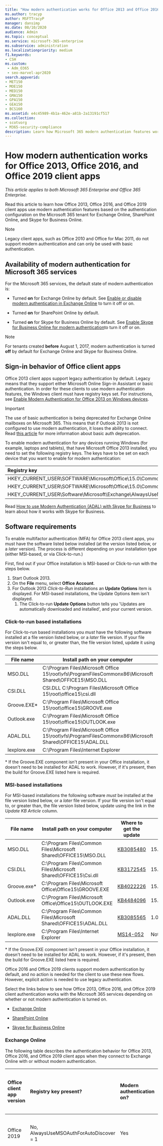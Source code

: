 ```yaml
---
title: "How modern authentication works for Office 2013 and Office 2016 client apps"
ms.author: tracyp
author: MSFTTracyP
manager: dansimp
ms.date: 08/10/2020
audience: Admin
ms.topic: conceptual
ms.service: microsoft-365-enterprise
ms.subservice: administration
ms.localizationpriority: medium
f1.keywords:
- CSH
ms.custom:
 - Adm_O365
 - seo-marvel-apr2020
search.appverid:
- MET150
- MOE150
- MED150
- GMA150
- GPA150
- GEA150
- BCS160
ms.assetid: e4c45989-4b1a-462e-a81b-2a13191cf517
ms.collection:
- scotvorg
- M365-security-compliance
description: Learn how Microsoft 365 modern authentication features work differently for Office 2013 and 2016 client apps.
---
```


# How modern authentication works for Office 2013, Office 2016, and Office 2019 client apps

*This article applies to both Microsoft 365 Enterprise and Office 365 Enterprise.*

Read this article to learn how Office 2013, Office 2016, and Office 2019 client apps use modern authentication features based on the authentication configuration on the Microsoft 365 tenant for Exchange Online, SharePoint Online, and Skype for Business Online.

> [!NOTE]
> Legacy client apps, such as Office 2010 and Office for Mac 2011, do not support modern authentication and can only be used with basic authentication.

## Availability of modern authentication for Microsoft 365 services

For the Microsoft 365 services, the default state of modern authentication is:

- Turned **on** for Exchange Online by default. See [Enable or disable modern authentication in Exchange Online](https://support.office.com/article/58018196-f918-49cd-8238-56f57f38d662) to turn it off or on.

- Turned **on** for SharePoint Online by default.

- Turned **on** for Skype for Business Online by default. See [Enable Skype for Business Online for modern authentication](https://social.technet.microsoft.com/wiki/contents/articles/34339.skype-for-business-online-enable-your-tenant-for-modern-authentication.aspx)to turn it off or on.

> [!NOTE]
> For tenants created **before** August 1, 2017, modern authentication is turned **off** by default for Exchange Online and Skype for Business Online.

## Sign-in behavior of Office client apps

Office 2013 client apps support legacy authentication by default. Legacy means that they support either Microsoft Online Sign-in Assistant or basic authentication. In order for these clients to use modern authentication features, the Windows client must have registry keys set. For instructions, see [Enable Modern Authentication for Office 2013 on Windows devices](https://support.office.com/article/7dc1c01a-090f-4971-9677-f1b192d6c910).

> [!IMPORTANT]
> The use of basic authentication is being deprecated for Exchange Online mailboxes on Microsoft 365. This means that if Outlook 2013 is not configured to use modern authentication, it loses the ability to connect. Read [this article](https://techcommunity.microsoft.com/t5/exchange-team-blog/basic-authentication-deprecation-in-exchange-online-september/ba-p/3609437) for more information about basic auth deprecation.

To enable modern authentication for any devices running Windows (for example, laptops and tablets), that have Microsoft Office 2013 installed, you need to set the following registry keys. The keys have to be set on each device that you want to enable for modern authentication:

| Registry key | Type | Value |
|:-------|:------:|--------:|
|HKEY_CURRENT_USER\SOFTWARE\Microsoft\Office\15.0\Common\Identity\EnableADAL  |REG_DWORD  |1  |
|HKEY_CURRENT_USER\SOFTWARE\Microsoft\Office\15.0\Common\Identity\Version |REG_DWORD |1 |
|HKEY_CURRENT_USER\Software\Microsoft\Exchange\AlwaysUseMSOAuthForAutoDiscover |REG_DWORD |1 |

Read [How to use Modern Authentication (ADAL) with Skype for Business](./hybrid-modern-auth-overview.md) to learn about how it works with Skype for Business.

## Software requirements

To enable multifactor authentication (MFA) for Office 2013 client apps, you must have the software listed below installed (at the version listed below, or a *later* version). The process is different depending on your installation type (either MSI-based, or via Click-to-run.)

First, find out if your Office installation is MSI-based or Click-to-run with the steps below.

1. Start Outlook 2013.
2. On the **File** menu, select **Office Account**.
3. For Outlook 2013 *Click-to-Run* installations an **Update Options** item is displayed. For MSI-based installations, the Update Options item isn't displayed.
    1. The Click-to-run **Update Options** button tells you 'Updates are automatically downloaded and installed', and your current version.

### Click-to-run based installations

For Click-to-run based installations you *must* have the following software installed at a file version listed below, or a *later* file version. If your file version isn't equal to, or greater than, the file version listed, update it using the steps below.


|File name  |Install path on your computer  |File version  |
|---------|---------|---------|
|MSO.DLL     |C:\Program Files\Microsoft Office 15\root\vfs\ProgramFilesCommonx86\Microsoft Shared\OFFICE15\MSO.DLL       |15.0.4753.1001       |
|CSI.DLL   |CSI.DLL C:\Program Files\Microsoft Office 15\root\office15\csi.dll         |15.0.4753.1000        |
|Groove.EXE*     |C:\Program Files\Microsoft Office 15\root\office15\GROOVE.exe       |15.0.4763.1000      |
|Outlook.exe     |C:\Program Files\Microsoft Office 15\root\office15\OUTLOOK.exe         |15.0.4753.1002     |
|ADAL.DLL    |C:\Program Files\Microsoft Office 15\root\vfs\ProgramFilesCommonx86\Microsoft Shared\OFFICE15\ADAL.DLL       |1.0.2016.624         |
|Iexplore.exe    |C:\Program Files\Internet Explorer     |varies         |

\* If the Groove.EXE component isn't present in your Office installation, it doesn't need to be installed for ADAL to work. However, if it's present, then the build for Groove.EXE listed here is required.

### MSI-based installations

For MSI-based installations the following software *must* be installed at the file version listed below, or a *later* file version. If your file version isn't equal to, or greater than, the file version listed below, update using the link in the *Update KB Article* column.


|File name  |Install path on your computer  |Where to get the update  |Version  |
|---------|---------|---------|---------|
|MSO.DLL|C:\Program Files\Common Files\Microsoft Shared\OFFICE15\MSO.DLL     |[KB3085480](https://support.microsoft.com/en-us/topic/description-of-the-security-update-for-office-2013-september-10-2019-0d171ba2-2eba-a2ca-a54d-c0f568de6bcc)        |15.0.4753.1001       |
|CSI.DLL|C:\Program Files\Common Files\Microsoft Shared\OFFICE15\Csi.dll     |[KB3172545](https://support.microsoft.com/en-us/topic/july-11-2017-update-for-office-2013-kb3172545-d6b47054-04d5-5154-40ba-3436d1e0efdb)        |15.0.4753.1000         |
|Groove.exe*|C:\Program Files\Microsoft Office\Office15\GROOVE.EXE            |[KB4022226](https://support.microsoft.com/en-us/topic/august-7-2018-update-for-onedrive-for-business-for-office-2013-kb4022226-6163bb26-cbde-eb16-ac42-abfda7afbf68)        |15.0.4763.1000         |
|Outlook.exe|C:\Program Files\Microsoft Office\Office15\OUTLOOK.EXE          |[KB4484096](https://support.microsoft.com/en-us/topic/october-1-2019-update-for-outlook-2013-kb4484096-6513145a-cc75-1cd1-72b7-78cb62d8476b)        |15.0.4753.1002         |
|ADAL.DLL|C:\Program Files\Common Files\Microsoft Shared\OFFICE15\ADAL.DLL   |[KB3085565](https://support.microsoft.com/en-us/topic/july-5-2016-update-for-office-2013-kb3085565-1d1a6d24-fbd4-1bae-242f-a35e0e2aba40)        |1.0.2016.624         |
|Iexplore.exe|C:\Program Files\Internet Explorer                             |[MS14-052](https://support.microsoft.com/en-us/topic/ms14-052-cumulative-security-update-for-internet-explorer-september-9-2014-17d29b71-9e78-0bc1-8961-7b812d04e4e1)         |Not applicable         |

\* If the Groove.EXE component isn't present in your Office installation, it doesn't need to be installed for ADAL to work. However, if it's present, then the build for Groove.EXE listed here is required.

Office 2016 and Office 2019 clients support modern authentication by default, and no action is needed for the client to use these new flows. However, explicit action is needed to use legacy authentication.

Select the links below to see how Office 2013, Office 2016, and Office 2019 client authentication works with the Microsoft 365 services depending on whether or not modern authentication is turned on.

- [Exchange Online](modern-auth-for-office-2013-and-2016.md#BK_EchangeOnline)

- [SharePoint Online](modern-auth-for-office-2013-and-2016.md#BK_SharePointOnline)

- [Skype for Business Online](modern-auth-for-office-2013-and-2016.md#BK_SFBO)

<a name="BK_EchangeOnline"> </a>
### Exchange Online

The following table describes the authentication behavior for Office 2013, Office 2016, and Office 2019 client apps when they connect to Exchange Online with or without modern authentication.

| Office client app version | Registry key present? | Modern authentication on? | Authentication behavior with modern authentication turned on for the tenant (default) | Authentication behavior with modern authentication turned off for the tenant |
|:-----|:-----|:-----|:-----|:-----|
|Office 2019 |No, <br> AlwaysUseMSOAuthForAutoDiscover = 1|Yes |Forces modern authentication on Outlook 2013, 2016, or 2019. <br/> [More info](https://support.microsoft.com/help/3126599/outlook-prompts-for-password-when-modern-authentication-is-enabled)|Forces modern authentication within the Outlook client. |
|Office 2019 |No, or EnableADAL = 1 |Yes |Modern authentication is attempted first. If the server refuses a modern authentication connection, then basic authentication is used. Server refuses modern authentication when the tenant isn't enabled. |Modern authentication is attempted first. If the server refuses a modern authentication connection, then basic authentication is used. Server refuses modern authentication when the tenant isn't enabled. |
|Office 2019 |Yes, EnableADAL = 1 |Yes |Modern authentication is attempted first. If the server refuses a modern authentication connection, then basic authentication is used. Server refuses modern authentication when the tenant isn't enabled. |Modern authentication is attempted first. If the server refuses a modern authentication connection, then basic authentication is used. Server refuses modern authentication when the tenant isn't enabled. |
|Office 2019 |Yes, EnableADAL=0 |No |Basic authentication |Basic authentication |
|Office 2016 |No, <br> AlwaysUseMSOAuthForAutoDiscover = 1|Yes |Forces modern authentication on 2013, 2016, or 2019. <br/> [More info](https://support.microsoft.com/help/3126599/outlook-prompts-for-password-when-modern-authentication-is-enabled)|Forces modern authentication within the Outlook client. |
|Office 2016 |No, or EnableADAL = 1 |Yes |Modern authentication is attempted first. If the server refuses a modern authentication connection, then basic authentication is used. Server refuses modern authentication when the tenant isn't enabled. |Modern authentication is attempted first. If the server refuses a modern authentication connection, then basic authentication is used. Server refuses modern authentication when the tenant isn't enabled. |
|Office 2016 |Yes, EnableADAL = 1 |Yes |Modern authentication is attempted first. If the server refuses a modern authentication connection, then basic authentication is used. Server refuses modern authentication when the tenant isn't enabled. |Modern authentication is attempted first. If the server refuses a modern authentication connection, then basic authentication is used. Server refuses modern authentication when the tenant isn't enabled. |
|Office 2016 |Yes, EnableADAL=0 |No |Basic authentication |Basic authentication |
|Office 2013 |No |No |Basic authentication |Basic authentication |
|Office 2013 |Yes, EnableADAL = 1 |Yes |Modern authentication is attempted first. If the server refuses a modern authentication connection, then basic authentication is used. Server refuses modern authentication when the tenant isn't enabled. |Modern authentication is attempted first. If the server refuses a modern authentication connection, then basic authentication is used. Server refuses modern authentication when the tenant isn't enabled. |

<a name="BK_SharePointOnline"> </a>
### SharePoint Online

The following table describes the authentication behavior for Office 2013, Office 2016, and Office 2019 client apps when they connect to SharePoint Online with or without modern authentication.

| Office client app version | Registry key present? | Modern authentication on? | Authentication behavior with modern authentication turned on for the tenant (default) | Authentication behavior with modern authentication turned off for the tenant |
|:-----|:-----|:-----|:-----|:-----|
|Office 2019 |No, or EnableADAL = 1 |Yes |Modern authentication only. |Failure to connect. |
|Office 2019 |Yes, EnableADAL = 1 |Yes |Modern authentication only. |Failure to connect. |
|Office 2019 |Yes, EnableADAL = 0 |No |Microsoft Online Sign-in Assistant only. |Microsoft Online Sign-in Assistant only. |
|Office 2016 |No, or EnableADAL = 1 |Yes |Modern authentication only. |Failure to connect. |
|Office 2016 |Yes, EnableADAL = 1 |Yes |Modern authentication only. |Failure to connect. |
|Office 2016 |Yes, EnableADAL = 0 |No |Microsoft Online Sign-in Assistant only. |Microsoft Online Sign-in Assistant only. |
|Office 2013 |No |No |Microsoft Online Sign-in Assistant only. |Microsoft Online Sign-in Assistant only. |
|Office 2013 |Yes, EnableADAL = 1 |Yes |Modern authentication only. |Failure to connect. |

### Skype for Business Online
<a name="BK_SFBO"> </a>

The following table describes the authentication behavior for Office 2013, Office 2016, and Office 2019 client apps when they connect to Skype for Business Online with or without modern authentication.

| Office client app version | Registry key present? | Modern authentication on? | Authentication behavior with modern authentication turned on for the tenant | Authentication behavior with modern authentication turned off for the tenant (default) |
|:-----|:-----|:-----|:-----|:-----|
|Office 2019 |No, or EnableADAL = 1 |Yes |Modern authentication is attempted first. If the server refuses a modern authentication connection, then Microsoft Online Sign-in Assistant is used. Server refuses modern authentication when Skype for Business Online tenants aren't enabled. |Modern authentication is attempted first. If the server refuses a modern authentication connection, then Microsoft Online Sign-in Assistant is used. Server refuses modern authentication when Skype for Business Online tenants aren't enabled. |
|Office 2019 |Yes, EnableADAL = 1 |Yes |Modern authentication is attempted first. If the server refuses a modern authentication connection, then Microsoft Online Sign-in Assistant is used. Server refuses modern authentication when Skype for Business Online tenants aren't enabled. |Modern authentication is attempted first. If the server refuses a modern authentication connection, then Microsoft Online Sign-in Assistant is used. Server refuses modern authentication when Skype for Business Online tenants aren't enabled. |
|Office 2019 |Yes, EnableADAL = 0 |No |Microsoft Online Sign-in Assistant only. |Microsoft Online Sign-in Assistant only. |
|Office 2016 |No, or EnableADAL = 1 |Yes |Modern authentication is attempted first. If the server refuses a modern authentication connection, then Microsoft Online Sign-in Assistant is used. Server refuses modern authentication when Skype for Business Online tenants aren't enabled. |Modern authentication is attempted first. If the server refuses a modern authentication connection, then Microsoft Online Sign-in Assistant is used. Server refuses modern authentication when Skype for Business Online tenants aren't enabled. |
|Office 2016 |Yes, EnableADAL = 1 |Yes |Modern authentication is attempted first. If the server refuses a modern authentication connection, then Microsoft Online Sign-in Assistant is used. Server refuses modern authentication when Skype for Business Online tenants aren't enabled. |Modern authentication is attempted first. If the server refuses a modern authentication connection, then Microsoft Online Sign-in Assistant is used. Server refuses modern authentication when Skype for Business Online tenants aren't enabled. |
|Office 2016 |Yes, EnableADAL = 0 |No |Microsoft Online Sign-in Assistant only. |Microsoft Online Sign-in Assistant only. |
|Office 2013 |No |No |Microsoft Online Sign-in Assistant only. |Microsoft Online Sign-in Assistant only. |
|Office 2013 |Yes, EnableADAL = 1 |Yes |Modern authentication is attempted first. If the server refuses a modern authentication connection, then Microsoft Online Sign-in Assistant is used. Server refuses modern authentication when Skype for Business Online tenants aren't enabled. |Microsoft Online Sign-in Assistant only. |

## See also

[Multifactor authentication for Microsoft 365](../admin/security-and-compliance/multi-factor-authentication-microsoft-365.md)

[Sign in to Microsoft 365 with multifactor authentication](https://support.microsoft.com/office/sign-in-to-microsoft-365-with-multi-factor-authentication-2b856342-170a-438e-9a4f-3c092394d3cb)

[Microsoft 365 Enterprise overview](microsoft-365-overview.md)
